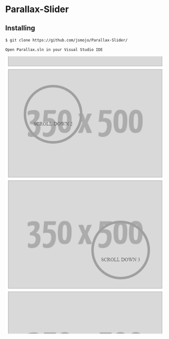 # Parallax-Slider

## Installing

```
$ git clone https://github.com/jsmojo/Parallax-Slider/
```

```
Open Parallax.sln in your Visual Studio IDE
```


![alt tag](https://github.com/jsmojo/Parallax-Slider/blob/master/demo_Parallax.jpg)


